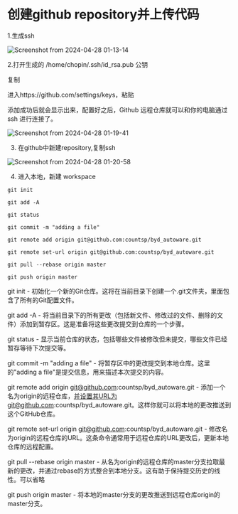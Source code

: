 # 创建github repository并上传代码

1.生成ssh

![Screenshot from 2024-04-28 01-13-14](https://github.com/countsp/byd_autoware/assets/102967883/d74c8752-5f11-49fe-9db5-a198f2ef89ca)

2.打开生成的 /home/chopin/.ssh/id_rsa.pub 公钥

复制

进入https://github.com/settings/keys，粘贴

添加成功后就会显示出来，配置好之后，Github 远程仓库就可以和你的电脑通过 ssh 进行连接了。

![Screenshot from 2024-04-28 01-19-41](https://github.com/countsp/byd_autoware/assets/102967883/3e8f61fc-7dd6-4d44-8567-53b2e4f5432b)

3. 在github中新建repository,复制ssh

![Screenshot from 2024-04-28 01-20-58](https://github.com/countsp/byd_autoware/assets/102967883/b6bd1767-b522-4c90-a5e2-f368c8c7a228)


4. 进入本地，新建 workspace

```
git init

git add -A

git status

git commit -m "adding a file"

git remote add origin git@github.com:countsp/byd_autoware.git

git remote set-url origin git@github.com:countsp/byd_autoware.git

git pull --rebase origin master

git push origin master

```

git init - 初始化一个新的Git仓库。这将在当前目录下创建一个.git文件夹，里面包含了所有的Git配置文件。

git add -A - 将当前目录下的所有更改（包括新文件、修改过的文件、删除的文件）添加到暂存区。这是准备将这些更改提交到仓库的一个步骤。

git status - 显示当前仓库的状态，包括哪些文件被修改但未提交，哪些文件已经暂存等待下次提交等。

git commit -m "adding a file" - 将暂存区中的更改提交到本地仓库。这里的"adding a file"是提交信息，用来描述本次提交的内容。

git remote add origin git@github.com:countsp/byd_autoware.git - 添加一个名为origin的远程仓库，并设置其URL为git@github.com:countsp/byd_autoware.git。这样你就可以将本地的更改推送到这个GitHub仓库。

git remote set-url origin git@github.com:countsp/byd_autoware.git - 修改名为origin的远程仓库的URL。这条命令通常用于远程仓库的URL更改后，更新本地仓库的远程配置。

git pull --rebase origin master - 从名为origin的远程仓库的master分支拉取最新的更改，并通过rebase的方式整合到本地分支。这有助于保持提交历史的线性。可以省略

git push origin master - 将本地的master分支的更改推送到远程仓库origin的master分支。

